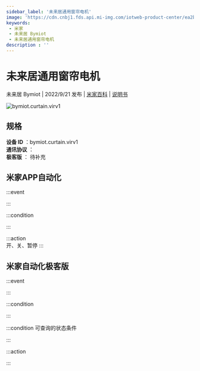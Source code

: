 ```yaml
---
sidebar_label: '未来居通用窗帘电机'
image: 'https://cdn.cnbj1.fds.api.mi-img.com/iotweb-product-center/ea2b46b85d78add7ad6600284a1c64b7_1646820368714.png?GalaxyAccessKeyId=AKVGLQWBOVIRQ3XLEW&Expires=9223372036854775807&Signature=qf/TL6WnMVZzEYylf9154CMA2Mk='
keywords: 
 - 米家
 - 未来居 Bymiot
 - 未来居通用窗帘电机
description : ''
---
```

# 未来居通用窗帘电机

未来居 Bymiot | 2022/9/21 发布 | [米家百科](https://home.mi.com/webapp/content/baike/product/index.html?model=bymiot.curtain.virv1) | [说明书](https://home.mi.com/views/introduction.html?model=bymiot.curtain.virv1&region=cn)

![bymiot.curtain.virv1](https://cdn.cnbj1.fds.api.mi-img.com/iotweb-product-center/ea2b46b85d78add7ad6600284a1c64b7_1646820368714.png?GalaxyAccessKeyId=AKVGLQWBOVIRQ3XLEW&Expires=9223372036854775807&Signature=qf/TL6WnMVZzEYylf9154CMA2Mk=)

## 规格  
> 
**设备 ID** ：bymiot.curtain.virv1  
**通讯协议** ：  
**极客版**  ： 待补充 


## 米家APP自动化  

:::event  

:::

:::condition  

:::

:::action   
开、关、暂停
:::

## 米家自动化极客版  

:::event  

:::

:::condition  

:::

:::condition 可查询的状态条件  

:::

:::action  

:::

        
